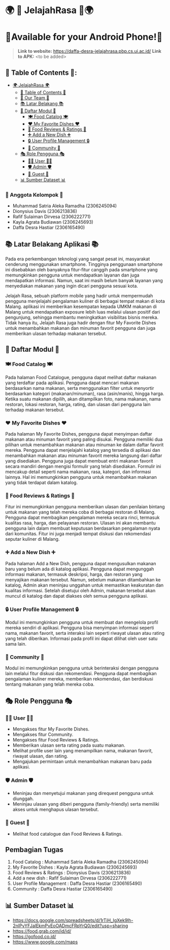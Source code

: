 # 🌍 🍜 JelajahRasa 🍜🌍
# 📱Available for your Android Phone!📱
>**Link to website:**
>https://daffa-desra-jelajahrasa.pbp.cs.ui.ac.id/
>**Link to APK:**
> \<to be added\>

## 📑 Table of Contents 📑:

- [🌍 JelajahRasa 🌍](#-jelajahrasa-)
    - [📑 Table of Contents 📑](#-table-of-contents-)
    - [👥 Our Team 👥](#-anggota-kelompok-)
    - [📚 Latar Belakang 📚](#-latar-belakang-aplikasi-)
    - [📂 Daftar Modul 📂](#-daftar-modul-)
        - [🍽️ Food Catalog 🍽️](#️-food-catalog-️)
        - [❤️ My Favorite Dishes ❤️](#️-my-favorite-dishes-️)
        - [💬 Food Reviews & Ratings 💬](#-food-reviews--ratings-)
        - [➕ Add a New Dish ➕](#-add-a-new-dish-)
        - [🔒 User Profile Management 🔒](#-user-profile-management-)
        - [💬 Community 💬](#-community-)
    - [🎭 Role Pengguna 🎭](#-role-pengguna-)
        - [👨‍💼 User 👨‍💼](#-user-)
        - [🛡️ Admin 🛡️](#️-admin-️)
        - [👤 Guest 👤](#-guest-)
    - [📊 Sumber Dataset 📊](#-sumber-dataset-)

### 👥 Anggota Kelompok 👥
- Muhammad Satria Aleka Ramadha (2306245094)
- Dionysius Davis (2306213836)
- Rafif Sulaiman Dirvesa (2306222771)
- Kayla Agrata Budiawan (2306245693)
- Daffa Desra Hastiar (2306165490)


## 📚 Latar Belakang Aplikasi 📚
Pada era perkembangan teknologi yang sangat pesat ini, masyarakat cenderung menggunakan smartphone. Tingginya penggunaan smartphone ini disebabkan oleh banyaknya fitur-fitur canggih pada smartphone yang memungkinkan pengguna untuk mendapatkan layanan dan juga mendapatkan informasi. Namun, saat ini masih belum banyak layanan yang menyediakan makanan yang ingin dicari pengguna sesuai kota.  

Jelajah Rasa, sebuah platform mobile yang hadir untuk mempermudah pengguna menjelajahi pengalaman kuliner di berbagai tempat makan di kota Malang. aplikasi ini memberikan kesempatan kepada UMKM makanan di Malang untuk mendapatkan exposure lebih luas melalui ulasan positif dari pengunjung, sehingga membantu meningkatkan visibilitas bisnis mereka. Tidak hanya itu, Jelajah Rasa juga hadir dengan fitur My Favorite Dishes untuk menambahkan makanan dan minuman favorit pengguna dan juga memberikan ulasan terhadap makanan tersebut.

## 📂 Daftar Modul 📂

### 🍽️ Food Catalog 🍽️
Pada halaman Food Catalogue, pengguna dapat melihat daftar makanan yang terdaftar pada aplikasi. Pengguna dapat mencari makanan berdasarkan nama makanan, serta menggunakan filter untuk menyortir berdasarkan kategori (makanan/minuman), rasa (asin/manis), hingga harga. Ketika suatu makanan dipilih, akan ditampilkan foto, nama makanan, nama restoran, lokasi restoran, harga, rating, dan ulasan dari pengguna lain terhadap makanan tersebut. 

### ❤️ My Favorite Dishes ❤️
Pada halaman My Favorite Dishes, pengguna dapat menyimpan daftar makanan atau minuman favorit yang paling disukai. Pengguna memiliki dua pilihan untuk menambahkan makanan atau minuman ke dalam daftar favorit mereka. Pengguna dapat menjelajahi katalog yang tersedia di aplikasi dan menambahkan makanan atau minuman favorit mereka langsung dari daftar yang disediakan. Pengguna juga dapat membuat entri makanan favorit secara mandiri dengan mengisi formulir yang telah disediakan. Formulir ini mencakup detail seperti nama makanan, rasa, kategori, dan informasi lainnya. Hal ini memungkinkan pengguna untuk menambahkan makanan yang tidak terdapat dalam katalog.

### 💬 Food Reviews & Ratings 💬
Fitur ini memungkinkan pengguna memberikan ulasan dan penilaian bintang untuk makanan yang telah mereka coba di berbagai restoran di Malang. Pengguna dapat membagikan pengalaman mereka secara rinci, termasuk kualitas rasa, harga, dan pelayanan restoran. Ulasan ini akan membantu pengguna lain dalam membuat keputusan berdasarkan pengalaman nyata dari komunitas. Fitur ini juga menjadi tempat diskusi dan rekomendasi seputar kuliner di Malang.

### ➕ Add a New Dish ➕
Pada halaman Add a New Dish, pengguna dapat mengusulkan makanan baru yang belum ada di katalog aplikasi. Pengguna dapat mengunggah informasi makanan, termasuk deskripsi, harga, dan restoran yang menyajikan makanan tersebut. Namun, sebelum makanan ditambahkan ke katalog, Admin akan meninjau unggahan untuk memastikan keakuratan dan kualitas informasi. Setelah disetujui oleh Admin, makanan tersebut akan muncul di katalog dan dapat diakses oleh semua pengguna aplikasi.

### 🔒 User Profile Management 🔒
Modul ini memungkinkan pengguna untuk membuat dan mengelola profil mereka sendiri di aplikasi. Pengguna bisa menyimpan informasi seperti nama, makanan favorit, serta interaksi lain seperti riwayat ulasan atau rating yang telah diberikan. Informasi pada profil ini dapat dilihat oleh user satu sama lain.

### 💬 Community 💬
Modul ini memungkinkan pengguna untuk berinteraksi dengan pengguna lain melalui fitur diskusi dan rekomendasi. Pengguna dapat membagikan pengalaman kuliner mereka, memberikan rekomendasi, dan berdiskusi tentang makanan yang telah mereka coba.

## 🎭 Role Pengguna 🎭
### 👨‍💼 User 👨‍💼
- Mengakses fitur My Favorite Dishes.
- Mengakses fitur Community.
- Mengakses fitur Food Reviews & Ratings.
- Memberikan ulasan serta rating pada suatu makanan.
- Melihat profile user lain yang menampilkan nama, makanan favorit, riwayat ulasan, dan rating.
- Mengajukan permintaan untuk menambahkan makanan baru pada aplikasi.

### 🛡️ Admin 🛡️
- Meninjau dan menyetujui makanan yang direquest pengguna untuk diunggah.
- Meninjau ulasan yang diberi pengguna (family-friendly) serta memiliki akses untuk menghapus ulasan tersebut.

### 👤 Guest 👤
- Melihat food catalogue dan Food Reviews & Ratings.

## Pembagian Tugas
1. Food Catalog : Muhammad Satria Aleka Ramadha (2306245094)
2. My Favorite Dishes : Kayla Agrata Budiawan (2306245693)
3. Food Reviews & Ratings : Dionysius Davis (2306213836)
4. Add a new dish : Rafif Sulaiman Dirvesa (2306222771)
5. User Profile Management : Daffa Desra Hastiar (2306165490)
6. Community : Daffa Desra Hastiar (2306165490)

## 📊 Sumber Dataset 📊
- https://docs.google.com/spreadsheets/d/1rTiH_IgXek9lh-2nlPvYFJalEkmPvEoOADmcFRpYrQ0/edit?usp=sharing 
- https://food.grab.com/id/id/ 
- https://gofood.co.id/ 
- https://www.google.com/maps